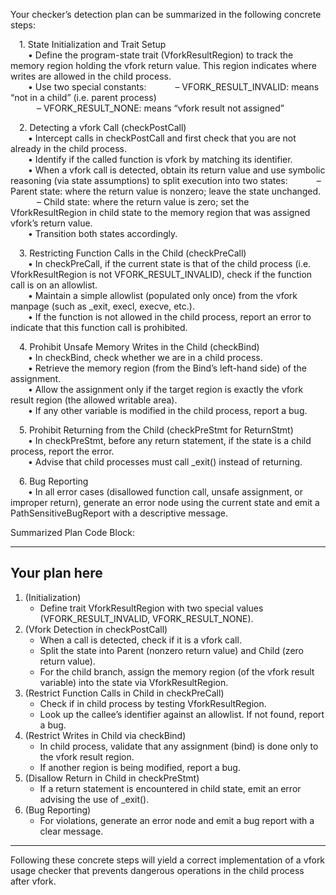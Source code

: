 Your checker’s detection plan can be summarized in the following concrete steps:

 1. State Initialization and Trait Setup  
  • Define the program-state trait (VforkResultRegion) to track the memory region holding the vfork return value. This region indicates where writes are allowed in the child process.  
  • Use two special constants:
   – VFORK_RESULT_INVALID: means “not in a child” (i.e. parent process)  
   – VFORK_RESULT_NONE: means “vfork result not assigned”

 2. Detecting a vfork Call (checkPostCall)  
  • Intercept calls in checkPostCall and first check that you are not already in the child process.  
  • Identify if the called function is vfork by matching its identifier.  
  • When a vfork call is detected, obtain its return value and use symbolic reasoning (via state assumptions) to split execution into two states:
   – Parent state: where the return value is nonzero; leave the state unchanged.  
   – Child state: where the return value is zero; set the VforkResultRegion in child state to the memory region that was assigned vfork’s return value.  
  • Transition both states accordingly.

 3. Restricting Function Calls in the Child (checkPreCall)  
  • In checkPreCall, if the current state is that of the child process (i.e. VforkResultRegion is not VFORK_RESULT_INVALID), check if the function call is on an allowlist.  
  • Maintain a simple allowlist (populated only once) from the vfork manpage (such as _exit, execl, execve, etc.).  
  • If the function is not allowed in the child process, report an error to indicate that this function call is prohibited.

 4. Prohibit Unsafe Memory Writes in the Child (checkBind)  
  • In checkBind, check whether we are in a child process.  
  • Retrieve the memory region (from the Bind’s left-hand side) of the assignment.  
  • Allow the assignment only if the target region is exactly the vfork result region (the allowed writable area).  
  • If any other variable is modified in the child process, report a bug.

 5. Prohibit Returning from the Child (checkPreStmt for ReturnStmt)  
  • In checkPreStmt, before any return statement, if the state is a child process, report the error.  
  • Advise that child processes must call _exit() instead of returning.

 6. Bug Reporting  
  • In all error cases (disallowed function call, unsafe assignment, or improper return), generate an error node using the current state and emit a PathSensitiveBugReport with a descriptive message.

Summarized Plan Code Block:

--------------------------------------------------
Your plan here
--------------------------------------------------
1. (Initialization)
   - Define trait VforkResultRegion with two special values (VFORK_RESULT_INVALID, VFORK_RESULT_NONE).
2. (Vfork Detection in checkPostCall)
   - When a call is detected, check if it is a vfork call.
   - Split the state into Parent (nonzero return value) and Child (zero return value).
   - For the child branch, assign the memory region (of the vfork result variable) into the state via VforkResultRegion.
3. (Restrict Function Calls in Child in checkPreCall)
   - Check if in child process by testing VforkResultRegion.
   - Look up the callee’s identifier against an allowlist. If not found, report a bug.
4. (Restrict Writes in Child via checkBind)
   - In child process, validate that any assignment (bind) is done only to the vfork result region.
   - If another region is being modified, report a bug.
5. (Disallow Return in Child in checkPreStmt)
   - If a return statement is encountered in child state, emit an error advising the use of _exit().
6. (Bug Reporting)
   - For violations, generate an error node and emit a bug report with a clear message.
--------------------------------------------------

Following these concrete steps will yield a correct implementation of a vfork usage checker that prevents dangerous operations in the child process after vfork.